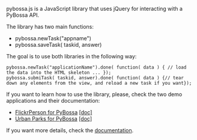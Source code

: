 pybossa.js is a JavaScript library that uses jQuery for interacting with a PyBossa API.

The library has two main functions:

* pybossa.newTask("appname")
* pybossa.saveTask( taskid, answer)

The goal is to use both libraries in the following way:

    pybossa.newTask("applicationName").done( function( data ) { // load the data into the HTML skeleton ... });
    pybossa.submiTask( taskid, answer).done( function( data ) {// tear down any elements from the view, and reload a new task if you want});

If you want to learn how to use the library, please, check the two demo applications and their documentation:

* [FlickrPerson for PyBossa](https://github.com/PyBossa/app-flickrperson) [[doc]](http://app-flickrperson.rtfd.org)
* [Urban Parks for PyBossa](https://github.com/PyBossa/app-geocoding) [[doc]](http://app-geocoding.rtfd.org)

If you want more details, check the [documentation](http://pybossajs.rtfd.org).

